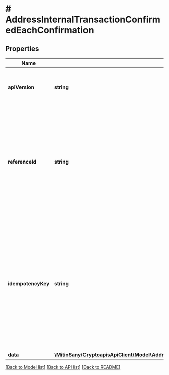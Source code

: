 # # AddressInternalTransactionConfirmedEachConfirmation

## Properties

Name | Type | Description | Notes
------------ | ------------- | ------------- | -------------
**apiVersion** | **string** | Specifies the version of the API that incorporates this endpoint. |
**referenceId** | **string** | Represents a unique identifier that serves as reference to the specific request which prompts a callback, e.g. Blockchain Events Subscription, Blockchain Automation, etc. |
**idempotencyKey** | **string** | Specifies a unique ID generated by the system and attached to each callback. It is used by the server to recognize consecutive requests with the same data with the purpose not to perform the same operation twice. |
**data** | [**\MitinSany/CryptoapisApiClient\Model\AddressInternalTransactionConfirmedEachConfirmationData**](AddressInternalTransactionConfirmedEachConfirmationData.md) |  |

[[Back to Model list]](../../README.md#models) [[Back to API list]](../../README.md#endpoints) [[Back to README]](../../README.md)
